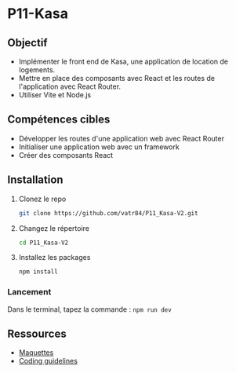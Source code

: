 # P11-Kasa 


## Objectif

- Implémenter le front end de Kasa, une application de location de logements.
- Mettre en place des composants avec React et les routes de l'application avec React Router.
- Utiliser Vite et Node.js

## Compétences cibles

-   Développer les routes d'une application web avec React Router
-   Initialiser une application web avec un framework
-   Créer des composants React

## Installation

1. Clonez le repo
   ```sh
   git clone https://github.com/vatr84/P11_Kasa-V2.git
   ```

2. Changez le répertoire
   ```sh
   cd P11_Kasa-V2
   ```
   
3. Installez les packages
   ```sh
   npm install
   ```

### Lancement

Dans le terminal, tapez la commande : `npm run dev`

## Ressources

-   [Maquettes](https://www.figma.com/design/2BZEoBhyxt5IwZgRn0wGsL/Kasa_FR?node-id=0-1&p=f&t=3AipuLNmQPrWuxuN-0)
-   [Coding guidelines](https://course.oc-static.com/projects/D%C3%A9veloppeur+Web/IW_P8+React+Kasa/Kasa+coding+guidelines+-+IW+-+DW.pdf)




